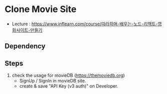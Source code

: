 # Clone Movie Site
* Lecture : https://www.inflearn.com/course/따라하며-배우는-노드-리액트-영화사이트-만들기
            
## Dependency

## Steps
1. check the usage for movieDB (https://themoviedb.org)
   - SignUp / SignIn in movieDB site.
   - create & save "API Key (v3 auth)" on Developer.